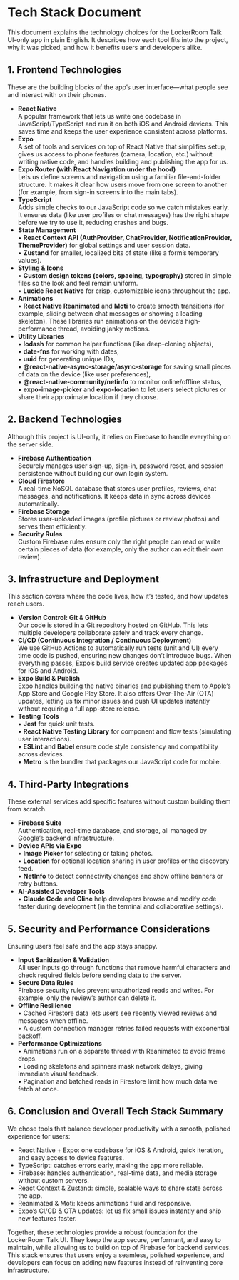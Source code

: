 # Tech Stack Document

This document explains the technology choices for the LockerRoom Talk UI-only app in plain English. It describes how each tool fits into the project, why it was picked, and how it benefits users and developers alike.

## 1. Frontend Technologies

These are the building blocks of the app’s user interface—what people see and interact with on their phones.

*   **React Native**\
    A popular framework that lets us write one codebase in JavaScript/TypeScript and run it on both iOS and Android devices. This saves time and keeps the user experience consistent across platforms.
*   **Expo**\
    A set of tools and services on top of React Native that simplifies setup, gives us access to phone features (camera, location, etc.) without writing native code, and handles building and publishing the app for us.
*   **Expo Router (with React Navigation under the hood)**\
    Lets us define screens and navigation using a familiar file-and-folder structure. It makes it clear how users move from one screen to another (for example, from sign-in screens into the main tabs).
*   **TypeScript**\
    Adds simple checks to our JavaScript code so we catch mistakes early. It ensures data (like user profiles or chat messages) has the right shape before we try to use it, reducing crashes and bugs.
*   **State Management**\
    • **React Context API (AuthProvider, ChatProvider, NotificationProvider, ThemeProvider)** for global settings and user session data.\
    • **Zustand** for smaller, localized bits of state (like a form’s temporary values).
*   **Styling & Icons**\
    • **Custom design tokens (colors, spacing, typography)** stored in simple files so the look and feel remain uniform.\
    • **Lucide React Native** for crisp, customizable icons throughout the app.
*   **Animations**\
    • **React Native Reanimated** and **Moti** to create smooth transitions (for example, sliding between chat messages or showing a loading skeleton). These libraries run animations on the device’s high-performance thread, avoiding janky motions.
*   **Utility Libraries**\
    • **lodash** for common helper functions (like deep-cloning objects),\
    • **date-fns** for working with dates,\
    • **uuid** for generating unique IDs,\
    • **@react-native-async-storage/async-storage** for saving small pieces of data on the device (like user preferences),\
    • **@react-native-community/netinfo** to monitor online/offline status,\
    • **expo-image-picker** and **expo-location** to let users select pictures or share their approximate location if they choose.

## 2. Backend Technologies

Although this project is UI-only, it relies on Firebase to handle everything on the server side.

*   **Firebase Authentication**\
    Securely manages user sign-up, sign-in, password reset, and session persistence without building our own login system.
*   **Cloud Firestore**\
    A real-time NoSQL database that stores user profiles, reviews, chat messages, and notifications. It keeps data in sync across devices automatically.
*   **Firebase Storage**\
    Stores user-uploaded images (profile pictures or review photos) and serves them efficiently.
*   **Security Rules**\
    Custom Firebase rules ensure only the right people can read or write certain pieces of data (for example, only the author can edit their own review).

## 3. Infrastructure and Deployment

This section covers where the code lives, how it’s tested, and how updates reach users.

*   **Version Control: Git & GitHub**\
    Our code is stored in a Git repository hosted on GitHub. This lets multiple developers collaborate safely and track every change.
*   **CI/CD (Continuous Integration / Continuous Deployment)**\
    We use GitHub Actions to automatically run tests (unit and UI) every time code is pushed, ensuring new changes don’t introduce bugs. When everything passes, Expo’s build service creates updated app packages for iOS and Android.
*   **Expo Build & Publish**\
    Expo handles building the native binaries and publishing them to Apple’s App Store and Google Play Store. It also offers Over-The-Air (OTA) updates, letting us fix minor issues and push UI updates instantly without requiring a full app-store release.
*   **Testing Tools**\
    • **Jest** for quick unit tests.\
    • **React Native Testing Library** for component and flow tests (simulating user interactions).\
    • **ESLint** and **Babel** ensure code style consistency and compatibility across devices.\
    • **Metro** is the bundler that packages our JavaScript code for mobile.

## 4. Third-Party Integrations

These external services add specific features without custom building them from scratch.

*   **Firebase Suite**\
    Authentication, real-time database, and storage, all managed by Google’s backend infrastructure.
*   **Device APIs via Expo**\
    • **Image Picker** for selecting or taking photos.\
    • **Location** for optional location sharing in user profiles or the discovery feed.\
    • **NetInfo** to detect connectivity changes and show offline banners or retry buttons.
*   **AI-Assisted Developer Tools**\
    • **Claude Code** and **Cline** help developers browse and modify code faster during development (in the terminal and collaborative settings).

## 5. Security and Performance Considerations

Ensuring users feel safe and the app stays snappy.

*   **Input Sanitization & Validation**\
    All user inputs go through functions that remove harmful characters and check required fields before sending data to the server.
*   **Secure Data Rules**\
    Firebase security rules prevent unauthorized reads and writes. For example, only the review’s author can delete it.
*   **Offline Resilience**\
    • Cached Firestore data lets users see recently viewed reviews and messages when offline.\
    • A custom connection manager retries failed requests with exponential backoff.
*   **Performance Optimizations**\
    • Animations run on a separate thread with Reanimated to avoid frame drops.\
    • Loading skeletons and spinners mask network delays, giving immediate visual feedback.\
    • Pagination and batched reads in Firestore limit how much data we fetch at once.

## 6. Conclusion and Overall Tech Stack Summary

We chose tools that balance developer productivity with a smooth, polished experience for users:

*   React Native + Expo: one codebase for iOS & Android, quick iteration, and easy access to device features.
*   TypeScript: catches errors early, making the app more reliable.
*   Firebase: handles authentication, real-time data, and media storage without custom servers.
*   React Context & Zustand: simple, scalable ways to share state across the app.
*   Reanimated & Moti: keeps animations fluid and responsive.
*   Expo’s CI/CD & OTA updates: let us fix small issues instantly and ship new features faster.

Together, these technologies provide a robust foundation for the LockerRoom Talk UI. They keep the app secure, performant, and easy to maintain, while allowing us to build on top of Firebase for backend services. This stack ensures that users enjoy a seamless, polished experience, and developers can focus on adding new features instead of reinventing core infrastructure.
